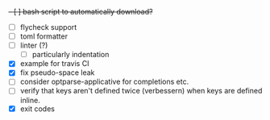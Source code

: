 ~~- [ ] bash script to automatically download?~~
- [ ] flycheck support
- [ ] toml formatter
- [ ] linter (?)
  - [ ] particularly indentation
- [x] example for travis CI
- [x] fix pseudo-space leak
- [ ] consider optparse-applicative for completions etc.
- [ ] verify that keys aren't defined twice (verbessern) when keys are defined
  inline.
- [x] exit codes
